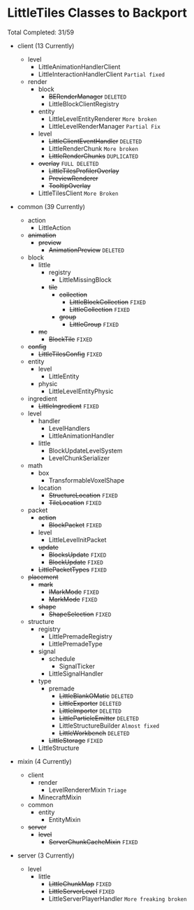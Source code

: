 # LittleTiles Classes to Backport
Total Completed: 31/59

- client (13 Currently)
    - level
        - LittleAnimationHandlerClient 
        - LittleInteractionHandlerClient `Partial fixed`
    - render
        - block
            - ~~BERenderManager~~ `DELETED`
            - LittleBlockClientRegistry
        - entity
            - LittleLevelEntityRenderer `More broken`
            - LittleLevelRenderManager ``Partial Fix``
        - level
            - ~~LittleClientEventHandler~~ ``DELETED``
            - LittleRenderChunk ``More broken``
            - ~~LittleRenderChunks~~ ``DUPLICATED``
        - ~~overlay~~ ``FULL DELETED``
            - ~~LittleTilesProfilerOverlay~~
            - ~~PreviewRenderer~~
            - ~~TooltipOverlay~~
        - LittleTilesClient ``More Broken``

- common (39 Currently)
    - action
        - LittleAction
    - ~~animation~~
        - ~~preview~~
            - ~~AnimationPreview~~ ``DELETED``
    - block
        - little
            - registry
                - LittleMissingBlock
            - ~~tile~~
                - ~~collection~~
                    - ~~LittleBlockCollection~~ ``FIXED``
                    - ~~LittleCollection~~ ``FIXED``
                - ~~group~~
                    - ~~LittleGroup~~ ``FIXED``
        - ~~mc~~
            - ~~BlockTile~~ ``FIXED``
    - ~~config~~
        - ~~LittleTilesConfig~~ ``FIXED``
    - entity
        - level
            - LittleEntity
        - physic
            - LittleLevelEntityPhysic
    - ingredient
        - ~~LittleIngredient~~ ``FIXED``
    - level
        - handler
            - LevelHandlers
            - LittleAnimationHandler
        - little
            - BlockUpdateLevelSystem
            - LevelChunkSerializer
    - math
        - box
            - TransformableVoxelShape
        - location
            - ~~StructureLocation~~ ``FIXED``
            - ~~TileLocation~~ ``FIXED``
    - packet
        - ~~action~~
            - ~~BlockPacket~~ ``FIXED``
        - level
            - LittleLevelInitPacket
        - ~~update~~
            - ~~BlocksUpdate~~ ``FIXED``
            - ~~BlockUpdate~~ ``FIXED``
        - ~~LittlePacketTypes~~ ``FIXED``
    - ~~placement~~
        - ~~mark~~
            - ~~IMarkMode~~ ``FIXED``
            - ~~MarkMode~~ ``FIXED``
        - ~~shape~~
            - ~~ShapeSelection~~ ``FIXED``
    - structure
        - registry
            - LittlePremadeRegistry
            - LittlePremadeType
        - signal
            - schedule
                - SignalTicker
            - LittleSignalHandler
        - type
            - premade
                - ~~LittleBlankOMatic~~ ``DELETED``
                - ~~LittleExporter~~ ``DELETED``
                - ~~LittleImporter~~ ``DELETED``
                - ~~LittleParticleEmitter~~ ``DELETED``
                - LittleStructureBuilder ``Almost fixed``
                - ~~LittleWorkbench~~ ``DELETED``
            - ~~LittleStorage~~ ``FIXED``
        - LittleStructure

- mixin (4 Currently)
    - client
        - render
            - LevelRendererMixin ``Triage``
        - MinecraftMixin
    - common
        - entity
            - EntityMixin
    - ~~server~~
        - ~~level~~
            - ~~ServerChunkCacheMixin~~ ``FIXED``

- server (3 Currently)
    - level
        - little
            - ~~LittleChunkMap~~ ``FIXED``
            - ~~LittleServerLevel~~ ``FIXED``
            - LittleServerPlayerHandler ``More freaking broken``